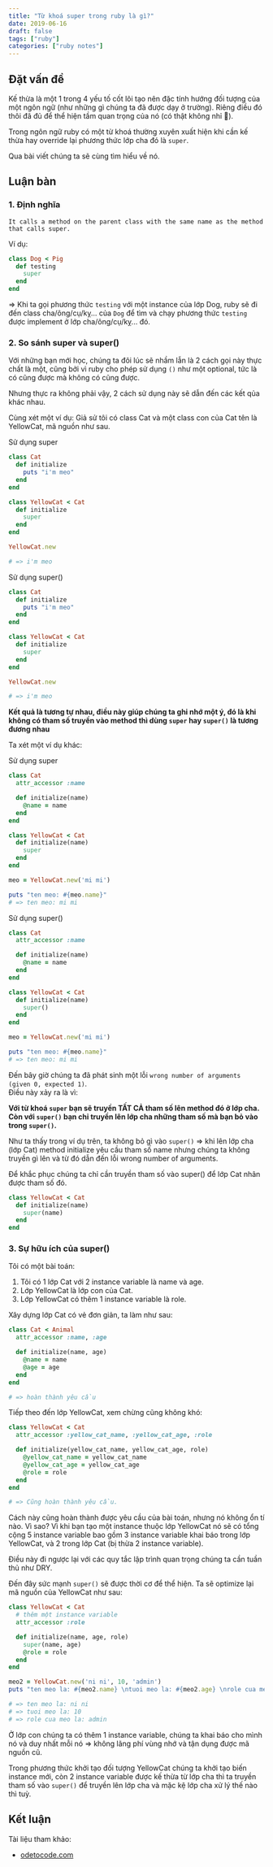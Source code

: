 ```yaml
---
title: "Từ khoá super trong ruby là gì?"
date: 2019-06-16
draft: false
tags: ["ruby"]
categories: ["ruby notes"]
---
```


## Đặt vấn đề

Kế thừa là một 1 trong 4 yếu tố cốt lõi tạo nên đặc tính hướng đối tượng của một ngôn ngữ (như những gì chúng ta đã được dạy ở trường). Riêng điều đó thôi đã đủ để thể hiện tầm quan trọng của nó (có thật không nhỉ :grimacing:).  

Trong ngôn ngữ ruby có một từ khoá thường xuyên xuất hiện khi cần kế thừa hay override lại phương thức lớp cha đó là `super`.  

Qua bài viết chúng ta sẽ cùng tìm hiểu về nó.

## Luận bàn

### 1. Định nghĩa

```
It calls a method on the parent class with the same name as the method that calls super.
```

Ví dụ:

```ruby
class Dog < Pig
  def testing
    super
  end
end
```

=> Khi ta gọi phương thức `testing` với một instance của lớp Dog, ruby sẽ đi đến class cha/ông/cụ/kỵ... của `Dog` để tìm và chạy phương thức `testing` được implement ở lớp cha/ông/cụ/kỵ... đó.

### 2. So sánh super và super()

Với những bạn mới học, chúng ta đôi lúc sẽ nhầm lẫn là 2 cách gọi này thực chất là một, cũng bởi vì ruby cho phép sử dụng `()` như một optional, tức là có cũng được mà không có cũng được.  

Nhưng thực ra không phải vậy, 2 cách sử dụng này sẽ dẫn đến các kết qủa khác nhau.  

Cùng xét một ví dụ: Giả sử tôi có class Cat và một class con của Cat tên là YellowCat, mã nguồn như sau.

Sử dụng super

```ruby
class Cat
  def initialize
    puts "i'm meo"
  end
end

class YellowCat < Cat
  def initialize
    super
  end
end

YellowCat.new

# => i'm meo
```

Sử dụng super()

```ruby
class Cat
  def initialize
    puts "i'm meo"
  end
end

class YellowCat < Cat
  def initialize
    super
  end
end

YellowCat.new

# => i'm meo
```

**Kết quả là tương tự nhau, điều này giúp chúng ta ghi nhớ một ý, đó là khi không có tham số truyền vào method thì dùng `super` hay `super()` là tương đương nhau**

Ta xét một ví dụ khác:  

Sử dụng super

```ruby
class Cat
  attr_accessor :name

  def initialize(name)
    @name = name
  end
end

class YellowCat < Cat
  def initialize(name)
    super
  end
end

meo = YellowCat.new('mi mi')

puts "ten meo: #{meo.name}"
# => ten meo: mi mi
```

Sử dụng super()

```ruby
class Cat
  attr_accessor :name

  def initialize(name)
    @name = name
  end
end

class YellowCat < Cat
  def initialize(name)
    super()
  end
end

meo = YellowCat.new('mi mi')

puts "ten meo: #{meo.name}"
# => ten meo: mi mi
```

Đến bây giờ chúng ta đã phát sinh một lỗi `wrong number of arguments (given 0, expected 1)`.  
Điều này xảy ra là vì: 

**Với từ khoá `super` bạn sẽ truyền TẤT CẢ tham số lên method đó ở lớp cha. Còn với `super()` bạn chỉ truyền lên lớp cha những tham số mà bạn bỏ vào trong `super()`.**

Như ta thấy trong ví dụ trên, ta không bỏ gì vào `super()` => khi lên lớp cha (lớp Cat) method initialize yêu cầu tham số name nhưng chúng ta không truyền gì lên và từ đó dẫn đến lỗi wrong number of arguments.

Để khắc phục chúng ta chỉ cần truyền tham số vào super() để lớp Cat nhân được tham số đó.

```ruby
class YellowCat < Cat
  def initialize(name)
    super(name)
  end
end
```

### 3. Sự hữu ích của super()

Tôi có một bài toán:  

1. Tôi có 1 lớp Cat với 2 instance variable là name và age.
2. Lớp YellowCat là lớp con của Cat.
3. Lớp YellowCat có thêm 1 instance variable là role.

Xây dựng lớp Cat có vẻ đơn giản, ta làm như sau:  

```ruby
class Cat < Animal
  attr_accessor :name, :age

  def initialize(name, age)
    @name = name
    @age = age
  end
end

# => hoàn thành yêu cầu
```

Tiếp theo đến lớp  YellowCat, xem chừng cũng không khó:  

```ruby
class YellowCat < Cat
  attr_accessor :yellow_cat_name, :yellow_cat_age, :role

  def initialize(yellow_cat_name, yellow_cat_age, role)
    @yellow_cat_name = yellow_cat_name
    @yellow_cat_age = yellow_cat_age
    @role = role
  end
end

# => Cũng hoàn thành yêu cầu.
```

Cách này cũng hoàn thành được yêu cầu của bài toán, nhưng nó không ổn tí nào. Vì sao? Vì khi bạn tạo một instance thuộc lớp YellowCat nó sẽ có tổng cộng 5 instance variable bao gồm 3 instance variable khai báo trong lớp YellowCat, và 2 trong lớp Cat (bị thừa 2 instance variable).  

Điều này đi ngược lại với các quy tắc lập trình quan trọng chúng ta cần tuần thủ như DRY.  

Đến đây sức mạnh `super()` sẽ được thời cơ để thể hiện. Ta sẽ optimize lại mã nguồn của YellowCat như sau:  

```ruby
class YellowCat < Cat
  # thêm một instance variable
  attr_accessor :role

  def initialize(name, age, role)
    super(name, age)
    @role = role
  end
end

meo2 = YellowCat.new('ni ni', 10, 'admin')
puts "ten meo la: #{meo2.name} \ntuoi meo la: #{meo2.age} \nrole cua meo la: #{meo2.role}"

# => ten meo la: ni ni
# => tuoi meo la: 10
# => role cua meo la: admin
```

Ở lớp con chúng ta có thêm 1 instance variable, chúng ta khai báo cho mình nó và duy nhất mỗi nó => không lãng phí vùng nhớ và tận dụng được mã nguồn cũ.  

Trong phương thức khởi tạo đối tượng YellowCat chúng ta khởi tạo biến instance mới, còn 2 instance variable được kế thừa từ lớp cha thì ta truyền tham số vào `super()` để truyền lên lớp cha và mặc kệ lớp cha xử lý thế nào thì tuỳ.  

## Kết luận

Tài liệu tham khảo:  
- [odetocode.com](https://odetocode.com/blogs/scott/archive/2010/07/13/ruby-initialize-and-super.aspx)